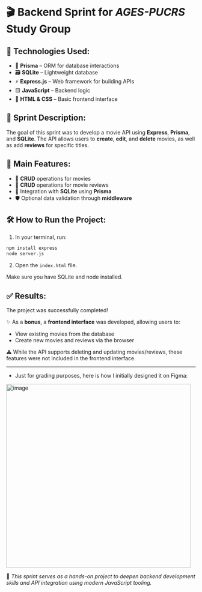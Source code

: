 # 🎬 Backend Sprint for *AGES-PUCRS* Study Group

## 🚀 Technologies Used:
- 🌱 **Prisma** – ORM for database interactions  
- 🗃️ **SQLite** – Lightweight database  
- ⚡ **Express.js** – Web framework for building APIs  
- 🟨 **JavaScript** – Backend logic  
- 🎨 **HTML & CSS** – Basic frontend interface  

## 📌 Sprint Description:
The goal of this sprint was to develop a movie API using **Express**, **Prisma**, and **SQLite**. The API allows users to **create**, **edit**, and **delete** movies, as well as add **reviews** for specific titles.

## 🔧 Main Features:
- 📝 **CRUD** operations for movies  
- 🌟 **CRUD** operations for movie reviews  
- 🔗 Integration with **SQLite** using **Prisma**  
- 🛡️ Optional data validation through **middleware**

## 🛠️ How to Run the Project:
1. In your terminal, run:
```bash
npm install express
node server.js
```

2. Open the ```index.html``` file.

Make sure you have SQLite and node installed.

## ✅ Results:
The project was successfully completed!  

✨ As a **bonus**, a **frontend interface** was developed, allowing users to:
- View existing movies from the database  
- Create new movies and reviews via the browser  

⚠️ While the API supports deleting and updating movies/reviews, these features were not included in the frontend interface.

---


- Just for grading purposes, here is how I initially designed it on Figma:
<img width="490" alt="image" src="https://github.com/user-attachments/assets/724ecf1e-20f2-4df1-8998-325a7fa461c4" />


📁 *This sprint serves as a hands-on project to deepen backend development skills and API integration using modern JavaScript tooling.*
